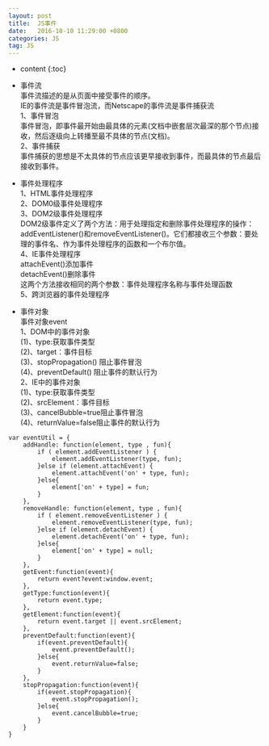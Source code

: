 ```yaml
---
layout: post
title:  JS事件
date:   2016-10-10 11:29:00 +0800
categories: JS
tag: JS
---
```


* content
{:toc}

- 事件流  
	事件流描述的是从页面中接受事件的顺序。  
	IE的事件流是事件冒泡流，而Netscape的事件流是事件捕获流  
	1、事件冒泡  
	事件冒泡，即事件最开始由最具体的元素(文档中嵌套层次最深的那个节点)接收，然后逐级向上转播至最不具体的节点(文档)。  
	2、事件捕获  
	事件捕获的思想是不太具体的节点应该更早接收到事件，而最具体的节点最后接收到事件。  

- 事件处理程序  
	1、HTML事件处理程序  
	2、DOM0级事件处理程序  
	3、DOM2级事件处理程序  
	DOM2级事件定义了两个方法：用于处理指定和删除事件处理程序的操作：addEventListener()和removeEventListener()。它们都接收三个参数：要处理的事件名、作为事件处理程序的函数和一个布尔值。  
	4、IE事件处理程序  
	attachEvent()添加事件  
	detachEvent()删除事件  
	这两个方法接收相同的两个参数：事件处理程序名称与事件处理函数  
	5、跨浏览器的事件处理程序  

- 事件对象  
	事件对象event  
	1、DOM中的事件对象  
	(1)、type:获取事件类型  
	(2)、target：事件目标  
	(3)、stopPropagation() 阻止事件冒泡  
	(4)、preventDefault() 阻止事件的默认行为  
	2、IE中的事件对象  
	(1)、type:获取事件类型  
	(2)、srcElement：事件目标  
	(3)、cancelBubble=true阻止事件冒泡  
	(4)、returnValue=false阻止事件的默认行为   
	

```
var eventUtil = {
	addHandle: function(element, type , fun){
		if ( element.addEventListener ) {
			element.addEventListener(type, fun);
		}else if (element.attachEvent) {
			element.attachEvent('on' + type, fun);
		}else{
			element['on' + type] = fun;
		}
	},
	removeHandle: function(element, type , fun){
		if ( element.removeEventListener ) {
			element.removeEventListener(type, fun);
		}else if (element.detachEvent) {
			element.detachEvent('on' + type, fun);
		}else{
			element['on' + type] = null;
		}
	},
	getEvent:function(event){
        return event?event:window.event;
    },
	getType:function(event){
		return event.type;
	},
	getElement:function(event){
		return event.target || event.srcElement;
	},
	preventDefault:function(event){
		if(event.preventDefault){
		  	event.preventDefault();
		}else{
		  	event.returnValue=false;
		}
	},
	stopPropagation:function(event){
		if(event.stopPropagation){
	 		event.stopPropagation();
		}else{
	 		event.cancelBubble=true;
		}
	}
}
```